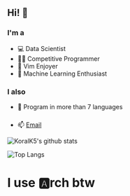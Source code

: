 ## Hi! 👋

### I'm a
- 💻 Data Scientist
- 👨‍💻 Competitive Programmer
- 📜 Vim Enjoyer
- 🤖 Machine Learning Enthusiast

### I also
- 🐍 Program in more than 7 languages

###
- 📫 [Email](kulacoglukoral@gmail.com)

![KoralK5's github stats](https://github-readme-stats.vercel.app/api?username=KoralK5&show_icons=true&theme=gruvbox)

![Top Langs](https://github-readme-stats.vercel.app/api/top-langs/?username=KoralK5&show_icons=true&theme=gruvbox)

# I use 🅰️rch btw
